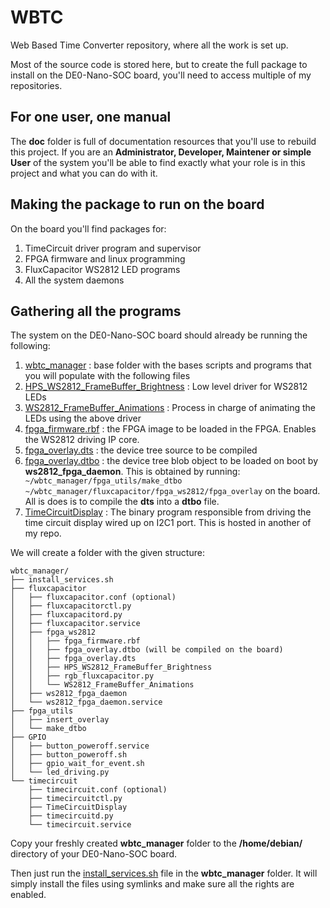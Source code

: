 # WBTC
Web Based Time Converter repository, where all the work is set up.

Most of the source code is stored here, but to create the full package to install on the DE0-Nano-SOC board, you'll need to access multiple of my repositories.

## For one user, one manual

The **doc** folder is full of documentation resources that you'll use to rebuild this project. If you are an **Administrator, Developer, Maintener or simple User** of the system you'll be able to find exactly what your role is in this project and what you can do with it.

## Making the package to run on the board

On the board you'll find packages for:
1. TimeCircuit driver program and supervisor
2. FPGA firmware and linux programming
3. FluxCapacitor WS2812 LED programs
4. All the system daemons

## Gathering all the programs

The system on the DE0-Nano-SOC board should already be running the following:




1. [wbtc_manager](/src/wbtc_manager) : base folder with the bases scripts and programs that you will populate with the following files
2. [HPS_WS2812_FrameBuffer_Brightness](/src/HPS_WS2812/sw/HPS_WS2812_FrameBuffer_Brightness/Debug/HPS_WS2812_FrameBuffer_Brightness) : Low level driver for WS2812 LEDs
3. [WS2812_FrameBuffer_Animations](/src/HPS_WS2812/sw/WS2812_FrameBuffer_Animations/Debug/WS2812_FrameBuffer_Animations) : Process in charge of animating the LEDs using the above driver
4. [fpga_firmware.rbf](/src/HPS_WS2812/fpga_firmware.rbf) : the FPGA image to be loaded in the FPGA. Enables the WS2812 driving IP core.
5. [fpga_overlay.dts](/src/HPS_WS2812/sw/dts/fpga_overlay.dts) : the device tree source to be compiled
6. [fpga_overlay.dtbo]() : the device tree blob object to be loaded on boot by **ws2812_fpga_daemon**. This is obtained by running:
``` ~/wbtc_manager/fpga_utils/make_dtbo ~/wbtc_manager/fluxcapacitor/fpga_ws2812/fpga_overlay``` on the board. All is does is to compile the **dts** into a **dtbo** file.
7. [TimeCircuitDisplay](https://github.com/lochej/TimeCircuitDisplay/blob/master/sw/TimeCircuitDisplay/Debug/TimeCircuitDisplay) : The binary program responsible from driving the time circuit display wired up on I2C1 port. This is hosted in another of my repo.



We will create a folder with the given structure:
```
wbtc_manager/
├── install_services.sh
├── fluxcapacitor
│   ├── fluxcapacitor.conf (optional)
│   ├── fluxcapacitorctl.py
│   ├── fluxcapacitord.py
│   ├── fluxcapacitor.service
│   ├── fpga_ws2812
│   │   ├── fpga_firmware.rbf
│   │   ├── fpga_overlay.dtbo (will be compiled on the board)
│   │   ├── fpga_overlay.dts
│   │   ├── HPS_WS2812_FrameBuffer_Brightness
│   │   ├── rgb_fluxcapacitor.py
│   │   └── WS2812_FrameBuffer_Animations
│   ├── ws2812_fpga_daemon
│   └── ws2812_fpga_daemon.service
├── fpga_utils
│   ├── insert_overlay
│   └── make_dtbo
├── GPIO
│   ├── button_poweroff.service
│   ├── button_poweroff.sh
│   ├── gpio_wait_for_event.sh
│   └── led_driving.py
└── timecircuit
    ├── timecircuit.conf (optional)
    ├── timecircuitctl.py
    ├── TimeCircuitDisplay
    ├── timecircuitd.py
    └── timecircuit.service
```

Copy your freshly created **wbtc_manager** folder to the **/home/debian/** directory of your DE0-Nano-SOC board.


Then just run the [install_services.sh](src/wbtc_manager/install_services.sh) file in the **wbtc_manager** folder. It will simply install the files using symlinks and make sure all the rights are enabled.